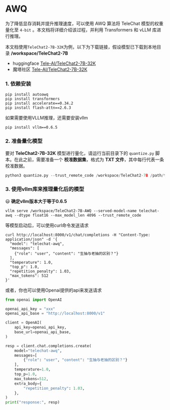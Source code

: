 # AWQ
为了降低显存消耗并提升推理速度，可以使用 AWQ 算法将 TeleChat 模型的权重量化至  `4-bit` 。本文档将详细介绍该过程，并利用 Transformers 和 vLLM 库进行推理。  

本文档使用`TeleChat2-7B-32K`为例，以下为下载链接，假设模型已下载到本地目录 **/workspace/TeleChat2-7B**

- huggingface [Tele-AI/TeleChat2-7B-32K](https://huggingface.co/Tele-AI/TeleChat2-7B-32K)
- 魔塔社区 [Tele-AI/TeleChat2-7B-32K](https://www.modelscope.cn/models/TeleAI/TeleChat2-7B-32K/summary)

### 1. 依赖安装

``` shell
pip install autoawq
pip install transformers
pip install accelerate==0.34.2
pip install flash-attn==2.6.3
```
如果需要使用VLLM推理，还需要安装vllm

```shell
pip install vllm==0.6.5
```
### 2. 准备量化模型

要对 **TeleChat2-7B-32K** 模型进行量化，请运行当前目录下的 `quantize.py` 脚本。在此之前，需要准备一个 **校准数据集**，格式为 **TXT 文件**，其中每行代表一条校准数据。
```python
python3 quantize.py --trust_remote_code /workspace/TeleChat2-7B /path/to/calib_dataset.txt /workspace/TeleChat2-7B-AWQ
```

### 3. 使用vllm库来推理量化后的模型

😃 **确定vllm版本大于等于0.6.5**
```shell
vllm serve /workspace/TeleChat2-7B-AWQ --served-model-name telechat-awq --dtype float16 --max_model_len 4096 --trust_remote_code 
```
等模型启动后，可以使用curl命令发送请求
```shell
curl http://localhost:8000/v1/chat/completions -H "Content-Type: application/json" -d '{
  "model": "telechat-awq",
  "messages": [
    {"role": "user", "content": "生抽与老抽的区别？"}
  ],
  "temperature": 1.0,
  "top_p": 1.0,
  "repetition_penalty": 1.03,
  "max_tokens": 512
}'
```
或者，你也可以使用Openai提供的api来发送请求
```python
from openai import OpenAI

openai_api_key = "xxx"
openai_api_base = "http://localhost:8000/v1"

client = OpenAI(
    api_key=openai_api_key,
    base_url=openai_api_base,
)

resp = client.chat.completions.create(
    model="telechat-awq",
    messages=[
        {"role": "user", "content": "生抽与老抽的区别？"}
    ],
    temperature=1.0,
    top_p=1.0,
    max_tokens=512,
    extra_body={
        "repetition_penalty": 1.03,
    },
)
print("response:", resp)
```